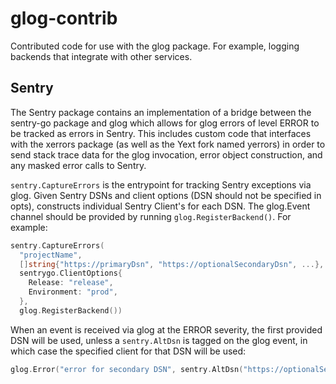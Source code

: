 glog-contrib
============

Contributed code for use with the glog package.  For example, logging backends that integrate with other services.

## Sentry

The Sentry package contains an implementation of a bridge between
the sentry-go package and glog which allows for glog errors of
level ERROR to be tracked as errors in Sentry. This includes
custom code that interfaces with the xerrors package (as well
as the Yext fork named yerrors) in order to send stack trace
data for the glog invocation, error object construction,
and any masked error calls to Sentry.

`sentry.CaptureErrors` is the entrypoint for tracking Sentry exceptions via glog.
Given Sentry DSNs and client options (DSN should not be specified in opts),
constructs individual Sentry Client's for each DSN. The glog.Event channel
should be provided by running `glog.RegisterBackend()`. For example:

```go
sentry.CaptureErrors(
  "projectName",
  []string{"https://primaryDsn", "https://optionalSecondaryDsn", ...},
  sentrygo.ClientOptions{
    Release: "release",
    Environment: "prod",
  },
  glog.RegisterBackend())
```

When an event is received via glog at the ERROR severity,
the first provided DSN will be used, unless a `sentry.AltDsn`
is tagged on the glog event, in which case the specified client
for that DSN will be used:

```go
glog.Error("error for secondary DSN", sentry.AltDsn("https://optionalSecondaryDsn"))
```

